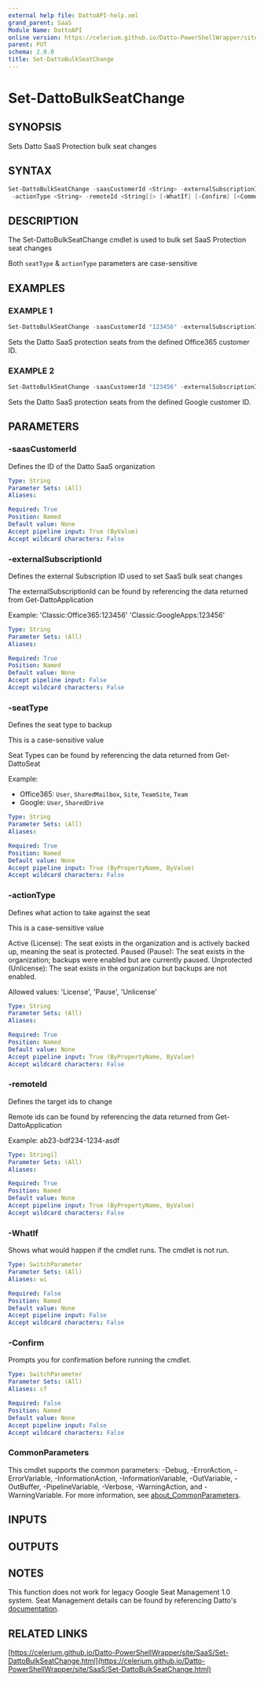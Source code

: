 ```yaml
---
external help file: DattoAPI-help.xml
grand_parent: SaaS
Module Name: DattoAPI
online version: https://celerium.github.io/Datto-PowerShellWrapper/site/SaaS/Set-DattoBulkSeatChange.html
parent: PUT
schema: 2.0.0
title: Set-DattoBulkSeatChange
---
```


# Set-DattoBulkSeatChange

## SYNOPSIS
Sets Datto SaaS Protection bulk seat changes

## SYNTAX

```powershell
Set-DattoBulkSeatChange -saasCustomerId <String> -externalSubscriptionId <String> -seatType <String>
 -actionType <String> -remoteId <String[]> [-WhatIf] [-Confirm] [<CommonParameters>]
```

## DESCRIPTION
The Set-DattoBulkSeatChange cmdlet is used to bulk set SaaS
Protection seat changes

Both `seatType` & `actionType` parameters are case-sensitive

## EXAMPLES

### EXAMPLE 1
```powershell
Set-DattoBulkSeatChange -saasCustomerId "123456" -externalSubscriptionId 'Classic:Office365:654321' -seatType "User" -actionType License -remoteId "ab23-bdf234-1234-asdf"
```

Sets the Datto SaaS protection seats from the defined Office365 customer ID.

### EXAMPLE 2
```powershell
Set-DattoBulkSeatChange -saasCustomerId "123456" -externalSubscriptionId 'Classic:GoogleApps:654321' -seatType "SharedDrive" -actionType Pause -remoteId "ab23-bdf234-1234-asdf","cd45-cfe567-5678-1234"
```

Sets the Datto SaaS protection seats from the defined Google customer ID.

## PARAMETERS

### -saasCustomerId
Defines the ID of the Datto SaaS organization

```yaml
Type: String
Parameter Sets: (All)
Aliases:

Required: True
Position: Named
Default value: None
Accept pipeline input: True (ByValue)
Accept wildcard characters: False
```

### -externalSubscriptionId
Defines the external Subscription ID used to set SaaS bulk seat changes

The externalSubscriptionId can be found by referencing the data returned from Get-DattoApplication

Example:
    'Classic:Office365:123456'
    'Classic:GoogleApps:123456'

```yaml
Type: String
Parameter Sets: (All)
Aliases:

Required: True
Position: Named
Default value: None
Accept pipeline input: False
Accept wildcard characters: False
```

### -seatType
Defines the seat type to backup

This is a case-sensitive value

Seat Types can be found by referencing the data returned from Get-DattoSeat

Example:
- Office365: `User`, `SharedMailbox`, `Site`, `TeamSite`, `Team`
- Google:    `User`, `SharedDrive`

```yaml
Type: String
Parameter Sets: (All)
Aliases:

Required: True
Position: Named
Default value: None
Accept pipeline input: True (ByPropertyName, ByValue)
Accept wildcard characters: False
```

### -actionType
Defines what action to take against the seat

This is a case-sensitive value

Active (License):           The seat exists in the organization and is actively backed up, meaning the seat is protected.
Paused (Pause):             The seat exists in the organization; backups were enabled but are currently paused.
Unprotected (Unlicense):    The seat exists in the organization but backups are not enabled.

Allowed values:
    'License', 'Pause', 'Unlicense'

```yaml
Type: String
Parameter Sets: (All)
Aliases:

Required: True
Position: Named
Default value: None
Accept pipeline input: True (ByPropertyName, ByValue)
Accept wildcard characters: False
```

### -remoteId
Defines the target ids to change

Remote ids can be found by referencing the data returned from Get-DattoApplication

Example:
    ab23-bdf234-1234-asdf

```yaml
Type: String[]
Parameter Sets: (All)
Aliases:

Required: True
Position: Named
Default value: None
Accept pipeline input: True (ByPropertyName, ByValue)
Accept wildcard characters: False
```

### -WhatIf
Shows what would happen if the cmdlet runs.
The cmdlet is not run.

```yaml
Type: SwitchParameter
Parameter Sets: (All)
Aliases: wi

Required: False
Position: Named
Default value: None
Accept pipeline input: False
Accept wildcard characters: False
```

### -Confirm
Prompts you for confirmation before running the cmdlet.

```yaml
Type: SwitchParameter
Parameter Sets: (All)
Aliases: cf

Required: False
Position: Named
Default value: None
Accept pipeline input: False
Accept wildcard characters: False
```

### CommonParameters
This cmdlet supports the common parameters: -Debug, -ErrorAction, -ErrorVariable, -InformationAction, -InformationVariable, -OutVariable, -OutBuffer, -PipelineVariable, -Verbose, -WarningAction, and -WarningVariable. For more information, see [about_CommonParameters](http://go.microsoft.com/fwlink/?LinkID=113216).

## INPUTS

## OUTPUTS

## NOTES
This function does not work for legacy Google Seat Management 1.0 system.
Seat Management details can be found by referencing Datto's [documentation](https://saasprotection.datto.com/help/Google/Content/Managing_service_seats/01_Exploring_seat_management_features.htm).


## RELATED LINKS

[https://celerium.github.io/Datto-PowerShellWrapper/site/SaaS/Set-DattoBulkSeatChange.html](https://celerium.github.io/Datto-PowerShellWrapper/site/SaaS/Set-DattoBulkSeatChange.html)

